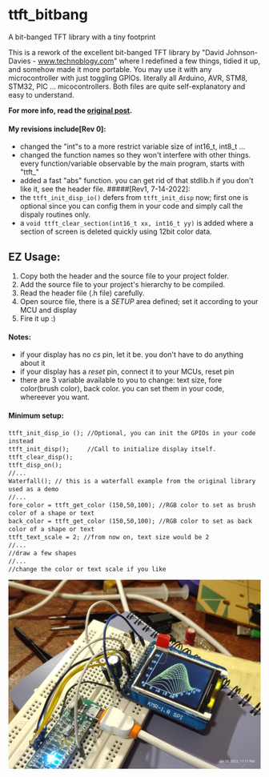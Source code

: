 # ttft_bitbang
 A bit-banged TFT library with a tiny footprint

This is a rework of the excellent bit-banged TFT library by "David Johnson-Davies - www.technoblogy.com" where I redefined a few things, tidied it up, and somehow made it more portable. You may use it with any microcontroller with just toggling GPIOs. literally all Arduino, AVR, STM8, STM32, PIC ... micocontrollers. Both files are quite self-explanatory and easy to understand.

**For more info, read the [original post](http://www.technoblogy.com/show?3WAI).**

#### My revisions include[Rev 0]:
- changed the "int"s to a more restrict variable size of int16_t, int8_t ...
- changed the function names so they won't interfere with other things. 
  every function/variable observable by the main program, starts with "ttft_"
- added a fast "abs" function. you can get rid of that stdlib.h if you don't like it, see the header file.
#####[Rev1, 7-14-2022]:
- the `ttft_init_disp_io()` defers from `ttft_init_disp` now; first one is optional since you can config them in your code and simply call the dispaly routines only.
- a `void ttft_clear_section(int16_t xx, int16_t yy)` is added where a section of screen is deleted quickly using 12bit color data.

## EZ Usage:
1. Copy both the header and the source file to your project folder.
2. Add the source file to your project's hierarchy to be compiled.
3. Read the header file (.h file) carefully.
4. Open source file, there is a *SETUP* area defined; set it according to your MCU and display
5. Fire it up :)

#### Notes:
- if your display has no *cs* pin, let it be. you don't have to do anything about it
- if your display has a *reset* pin, connect it to your MCUs, reset pin
- there are 3 variable available to you to change: text size, fore color(brush color), back color. you can set them in your code, whereever you want.

#### Minimum setup:
```
ttft_init_disp_io (); //Optional, you can init the GPIOs in your code instead
ttft_init_disp();     //Call to initialize display itself.
ttft_clear_disp();
ttft_disp_on();
//...
Waterfall(); // this is a waterfall example from the original library used as a demo
//...
fore_color = ttft_get_color (150,50,100); //RGB color to set as brush color of a shape or text
back_color = ttft_get_color (150,50,100); //RGB color to set as back color of a shape or text
ttft_text_scale = 2; //from now on, text size would be 2
//...
//draw a few shapes
//...
//change the color or text scale if you like
```
![Waterfall example on a ST7735 display](https://github.com/Tiranoid/ttft_bitbang/blob/main/ttft_bitbang.jpg)
